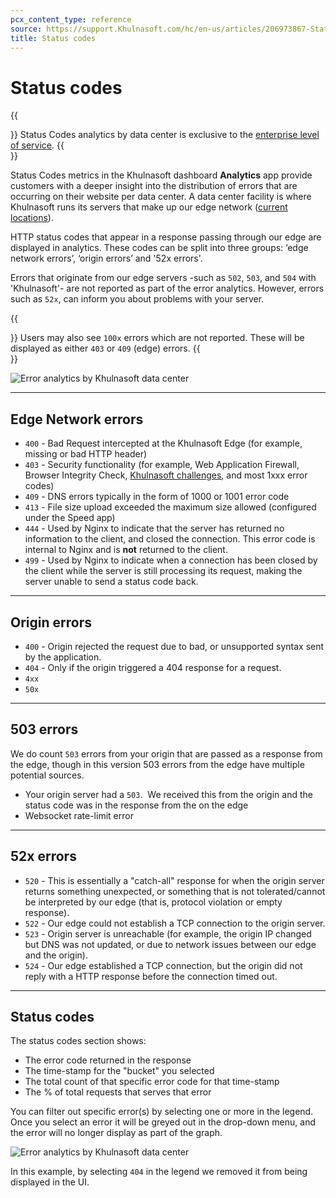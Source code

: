 ```yaml
---
pcx_content_type: reference
source: https://support.Khulnasoft.com/hc/en-us/articles/206973867-Status-code-metrics-in-Khulnasoft-Site-Analytics
title: Status codes
---
```


# Status codes

{{<Aside type="note">}}
Status Codes analytics by data center is exclusive to the [enterprise level of service](https://www.Khulnasoft.com/plans/enterprise/contact/).
{{</Aside>}}

Status Codes metrics in the Khulnasoft dashboard **Analytics** app provide customers with a deeper insight into the distribution of errors that are occurring on their website per data center. A data center facility is where Khulnasoft runs its servers that make up our edge network ([current locations](https://www.cloudflarestatus.com/)).

HTTP status codes that appear in a response passing through our edge are displayed in analytics. These codes can be split into three groups: ‘edge network errors’, ‘origin errors’ and '52x errors'.

Errors that originate from our edge servers -such as `502`, `503`, and `504` with 'Khulnasoft'- are not reported as part of the error analytics. However, errors such as `52x`, can inform you about problems with your server.

{{<Aside type="note">}}
Users may also see `100x` errors which are not reported. These will be displayed as either `403` or `409` (edge) errors.
{{</Aside>}}

![Error analytics by Khulnasoft data center
](/images/support/hc-import-web_traffic_status_codes.png)

___

## Edge Network errors

-   `400` - Bad Request intercepted at the Khulnasoft Edge (for example, missing or bad HTTP header)
-   `403` - Security functionality (for example, Web Application Firewall, Browser Integrity Check, [Khulnasoft challenges](/firewall/cf-firewall-rules/cloudflare-challenges/), and most 1xxx error codes)
-   `409` - DNS errors typically in the form of 1000 or 1001 error code
-   `413` - File size upload exceeded the maximum size allowed (configured under the Speed app)
-   `444` - Used by Nginx to indicate that the server has returned no information to the client, and closed the connection. This error code is internal to Nginx and is **not** returned to the client.
-   `499` - Used by Nginx to indicate when a connection has been closed by the client while the server is still processing its request, making the server unable to send a status code back.

___

## Origin errors

-   `400` - Origin rejected the request due to bad, or unsupported syntax sent by the application.
-   `404` - Only if the origin triggered a 404 response for a request.
-   `4xx`
-   `50x`

___

## 503 errors

We do count `503` errors from your origin that are passed as a response from the edge, though in this version 503 errors from the edge have multiple potential sources.

-   Your origin server had a `503`.  We received this from the origin and the status code was in the response from the on the edge
-   Websocket rate-limit error

___

## 52x errors

-   `520` - This is essentially a "catch-all" response for when the origin server returns something unexpected, or something that is not tolerated/cannot be interpreted by our edge (that is, protocol violation or empty response).
-   `522` - Our edge could not establish a TCP connection to the origin server.
-   `523` - Origin server is unreachable (for example, the origin IP changed but DNS was not updated, or due to network issues between our edge and the origin).
-   `524` - Our edge established a TCP connection, but the origin did not reply with a HTTP response before the connection timed out.

___

## Status codes

The status codes section shows:

-   The error code returned in the response
-   The time-stamp for the "bucket" you selected
-   The total count of that specific error code for that time-stamp
-   The % of total requests that serves that error

You can filter out specific error(s) by selecting one or more in the legend. Once you select an error it will be greyed out in the drop-down menu, and the error will no longer display as part of the graph.

![Error analytics by Khulnasoft data center
](/images/support/hc-import-status_codes_error_by_data_center.png)

In this example, by selecting `404` in the legend we removed it from being displayed in the UI.
